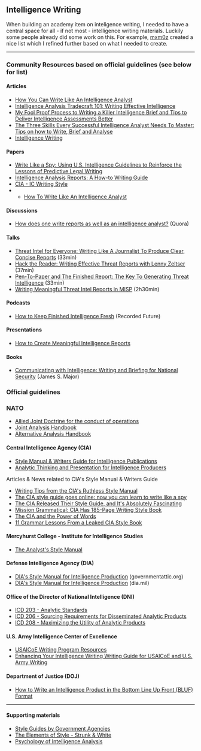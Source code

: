 ## Intelligence Writing

When building an academy item on inteligence writing, I needed to have a central space for all - if not most - intelligence writing materials. Luckily some people already did some work on this. For example, [mxm0z](https://github.com/mxm0z) created a nice list which I refined further based on what I needed to create. 

---

### Community Resources based on official guidelines (see below for list)

#### Articles

- [How You Can Write Like An Intelligence Analyst](https://zacherytysonbrown.medium.com/write-like-an-intelligence-analyst-34d06738d2ef)
- [Intelligence Analysis Tradecraft 101: Writing Effective Intelligence](https://www.linkedin.com/pulse/intelligence-analysis-tradecraft-101-writing-effective-thomas-carey/)
- [My Fool Proof Process to Writing a Killer Intelligence Brief and Tips to Deliver Intelligence Assessments Better](http://www.intelligence101.com/my-full-proof-process-to-writing-a-killer-intelligence-brief-and-tips-to-deliver-intelligence-assessments-better/)
- [The Three Skills Every Successful Intelligence Analyst Needs To Master: Tips on how to Write, Brief and Analyse](https://www.intelligence101.com/write-brief-and-analyse/)
- [Intelligence Writing](https://www.e-education.psu.edu/geog571/node/431)

#### Papers

- [Write Like a Spy: Using U.S. Intelligence Guidelines to Reinforce the Lessons of Predictive Legal Writing](https://legal.thomsonreuters.com/content/dam/ewp-m/documents/legal/en/pdf/other/perspectives/2020/spring/2020-spring-article-4.pdf)
- [Intelligence Analysis Reports: A How-to Writing Guide](https://ahsawc.files.wordpress.com/2014/02/intelligence-analysis-reports.pdf)
- [CIA - IC Writing Style](https://nssp.unm.edu/important-resources/cia-writing_guide2017.pdf)
- - [How To Write Like An Intelligence Analyst](https://s3.amazonaws.com/usma-media/inline-images/centers_research/west_point_writing_program/PDF/WPWP%20Guides/Intelligence_Writing_for_Academics.pdf)

#### Discussions

- [How does one write reports as well as an intelligence analyst?](https://www.quora.com/How-does-one-write-reports-as-well-as-an-intelligence-analyst) (Quora)

#### Talks

- [Threat Intel for Everyone: Writing Like A Journalist To Produce Clear, Concise Reports](https://www.youtube.com/watch?v=gqsE2coucjg) (33min)
- [Hack the Reader: Writing Effective Threat Reports with Lenny Zeltser](https://youtu.be/vwKlNZ6mxak) (37min)
- [Pen-To-Paper and The Finished Report: The Key To Generating Threat Intelligence](https://youtu.be/XEmksbsrnv8) (33min)
- [Writing Meaningful Threat Intel Reports in MISP](https://youtu.be/suDo-p3Nu5w) (2h30min)

#### Podcasts

- [How to Keep Finished Intelligence Fresh](https://www.recordedfuture.com/podcast-episode-64/) (Recorded Future)

#### Presentations

- [How to Create Meaningful Intelligence Reports](https://proceedings.esri.com/library/userconf/proc16/tech-workshops/tw_74-33.pdf)

#### Books

- [Communicating with Intelligence: Writing and Briefing for National Security](https://www.amazon.com/Communicating-Intelligence-Briefing-Professional-Education/dp/1442226625) (James S. Major)


### Official guidelines

### NATO

- [Allied Joint Doctrine for the conduct of operations](https://www.cimic-coe.org/resources/external-publications/ajp-01-edf-v1-f.pdf)
- [Joint Analysis Handbook](https://www.jallc.nato.int/application/files/9416/0261/6056/Joint_Analysis_Handbook_4th_edition.pdf)
- [Alternative Analysis Handbook](https://www.act.nato.int/wp-content/uploads/2023/05/alta-handbook.pdf)

#### Central Intelligence Agency (CIA)

- [Style Manual & Writers Guide for Intelligence Publications](https://fas.org/irp/cia/product/style.pdf)
- [Analytic Thinking and Presentation for Intelligence Producers](https://cryptome.org/cia-ath-pt1.htm)

Articles & News related to CIA's Style Manual & Writers Guide

- [Writing Tips from the CIA's Ruthless Style Manual](https://qz.com/231110/writing-tips-from-the-cias-ruthless-style-manual/)
- [The CIA style guide goes online: now you can learn to write like a spy](https://www.theguardian.com/world/shortcuts/2014/jul/09/cia-writers-guide-leaked-online)
- [The CIA Released Their Style Guide, and It's Absolutely Fascinating](https://blog.hubspot.com/marketing/cia-style-guide)
- [Mission Grammatical: CIA Has 185-Page Writing Style Book](https://abcnews.go.com/blogs/headlines/2014/07/mission-grammatical-cia-has-185-page-writing-style-book)
- [The CIA and the Power of Words](https://hyperallergic.com/136974/the-cia-and-the-power-of-words/)
- [11 Grammar Lessons From a Leaked CIA Style Book](https://www.mentalfloss.com/article/57743/11-grammar-lessons-leaked-cia-style-book)

#### Mercyhurst College - Institute for Intelligence Studies
- [The Analyst's Style Manual](https://ncirc.bja.ojp.gov/sites/g/files/xyckuh326/files/media/document/analysts_style_manual.pdf)

#### Defense Intelligence Agency (DIA)
- [DIA's Style Manual for Intelligence Production](https://www.governmentattic.org/23docs/DIAstyleManualIntelProd_2016.pdf) (governmentattic.org)
- [DIA's Style Manual for Intelligence Production](https://www.dia.mil/FOIA/FOIA-Electronic-Reading-Room/FileId/149619/) (dia.mil)

#### Office of the Director of National Intelligence (DNI)

- [ICD 203 - Analytic Standards](https://www.dni.gov/files/documents/ICD/ICD%20203%20Analytic%20Standards.pdf)
- [ICD 206 - Sourcing Requirements for Disseminated Analytic Products](https://www.dni.gov/files/documents/ICD/ICD%20206.pdf)
- [ICD 208 - Maximizing the Utility of Analytic Products](https://www.dni.gov/files/documents/ICD/ICD%20208%20-%20Maximizing%20the%20Utility%20of%20Analytic%20Products%20(09%20Jan%202017).pdf)

#### U.S. Army Intelligence Center of Excellence
 
- [USAICoE Writing Program Resources](https://intellibrary.libguides.com/c.php?g=654854&p=6527880)
- [Enhancing Your Intelligence Writing Writing Guide for USAICoE and U.S. Army Writing](https://intellibrary.libguides.com/ld.php?content_id=53826333)

#### Department of Justice (DOJ)

- [How to Write an Intelligence Product in the Bottom Line Up Front (BLUF) Format](http://dixon.hh.se/urbi/SCADA/BLUF%20Writing%20Format.pdf)

---

#### Supporting materials

- [Style Guides by Government Agencies](https://digital.gov/resources/style-guides-by-government-agencies/)
- [The Elements of Style - Strunk & White](https://www.bartleby.com/141/)
- [Psychology of Intelligence Analysis](https://www.cia.gov/static/9a5f1162fd0932c29bfed1c030edf4ae/Pyschology-of-Intelligence-Analysis.pdf)
